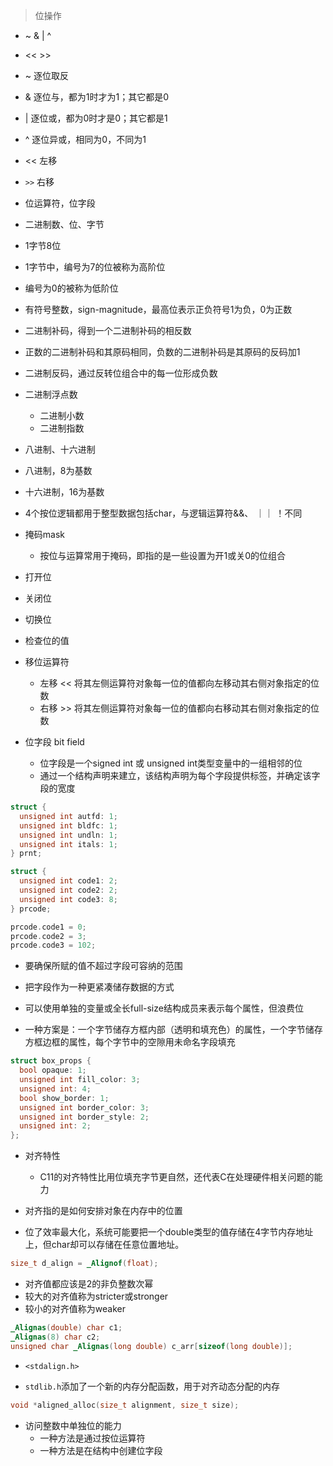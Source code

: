 > 位操作

- ~ & | ^
- << >>
- ~ 逐位取反
- & 逐位与，都为1时才为1；其它都是0
- | 逐位或，都为0时才是0；其它都是1
- ^ 逐位异或，相同为0，不同为1

- << 左移
- `>>` 右移
- 位运算符，位字段

- 二进制数、位、字节

- 1字节8位
- 1字节中，编号为7的位被称为高阶位
- 编号为0的被称为低阶位

- 有符号整数，sign-magnitude，最高位表示正负符号1为负，0为正数

- 二进制补码，得到一个二进制补码的相反数  
- 正数的二进制补码和其原码相同，负数的二进制补码是其原码的反码加1

- 二进制反码，通过反转位组合中的每一位形成负数

- 二进制浮点数
  - 二进制小数
  - 二进制指数

- 八进制、十六进制

- 八进制，8为基数
- 十六进制，16为基数

- 4个按位逻辑都用于整型数据包括char，与逻辑运算符&&、 ｜｜ ！不同

- 掩码mask
  - 按位与运算常用于掩码，即指的是一些设置为开1或关0的位组合

- 打开位
- 关闭位
- 切换位
- 检查位的值

- 移位运算符
  - 左移 << 将其左侧运算符对象每一位的值都向左移动其右侧对象指定的位数
  - 右移 >> 将其左侧运算符对象每一位的值都向右移动其右侧对象指定的位数

- 位字段 bit field
  - 位字段是一个signed int 或 unsigned int类型变量中的一组相邻的位
  - 通过一个结构声明来建立，该结构声明为每个字段提供标签，并确定该字段的宽度

```c
struct {
  unsigned int autfd: 1;
  unsigned int bldfc: 1;
  unsigned int undln: 1;
  unsigned int itals: 1;
} prnt;

struct {
  unsigned int code1: 2;
  unsigned int code2: 2;
  unsigned int code3: 8;
} prcode;

prcode.code1 = 0;
prcode.code2 = 3;
prcode.code3 = 102;
```

- 要确保所赋的值不超过字段可容纳的范围

- 把字段作为一种更紧凑储存数据的方式

- 可以使用单独的变量或全长full-size结构成员来表示每个属性，但浪费位

- 一种方案是：一个字节储存方框内部（透明和填充色）的属性，一个字节储存方框边框的属性，每个字节中的空隙用未命名字段填充

```c
struct box_props {
  bool opaque: 1;
  unsigned int fill_color: 3;
  unsigned int: 4;
  bool show_border: 1;
  unsigned int border_color: 3;
  unsigned int border_style: 2;
  unsigned int: 2;
};
```

- 对齐特性
  - C11的对齐特性比用位填充字节更自然，还代表C在处理硬件相关问题的能力

- 对齐指的是如何安排对象在内存中的位置
- 位了效率最大化，系统可能要把一个double类型的值存储在4字节内存地址上，但char却可以存储在任意位置地址。

```c
size_t d_align = _Alignof(float);
```

- 对齐值都应该是2的非负整数次幂
- 较大的对齐值称为stricter或stronger
- 较小的对齐值称为weaker

```c
_Alignas(double) char c1;
_Alignas(8) char c2;
unsigned char _Alignas(long double) c_arr[sizeof(long double)];
```

- `<stdalign.h>`

- `stdlib.h`添加了一个新的内存分配函数，用于对齐动态分配的内存

```c
void *aligned_alloc(size_t alignment, size_t size);
```

- 访问整数中单独位的能力
  - 一种方法是通过按位运算符
  - 一种方法是在结构中创建位字段
